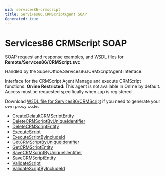 ```yaml
---
uid: services86-crmscript
title: Services86.CRMScriptAgent SOAP
Generated: true
---
```


# Services86 CRMScript SOAP

SOAP request and response examples, and WSDL files for **Remote/Services86/CRMScript.svc**

Handled by the <see cref="T:SuperOffice.Services86.ICRMScriptAgent">SuperOffice.Services86.ICRMScriptAgent</see> interface.

Interface for the CRMScript Agent
Manage and execute CRMScript functions.
<para /><b>Online Restricted:</b> This agent is not available in Online by default. Access must be requested specifically when app is registered.

Download [WSDL file for Services86/CRMScript](../Services86-CRMScript.md) if you need to generate your own proxy code.

* [CreateDefaultCRMScriptEntity](CreateDefaultCRMScriptEntity.md)
* [DeleteCRMScriptByUniqueIdentifier](DeleteCRMScriptByUniqueIdentifier.md)
* [DeleteCRMScriptEntity](DeleteCRMScriptEntity.md)
* [ExecuteScript](ExecuteScript.md)
* [ExecuteScriptByIncludeId](ExecuteScriptByIncludeId.md)
* [GetCRMScriptByUniqueIdentifier](GetCRMScriptByUniqueIdentifier.md)
* [GetCRMScriptEntity](GetCRMScriptEntity.md)
* [SaveCRMScriptByUniqueIdentifier](SaveCRMScriptByUniqueIdentifier.md)
* [SaveCRMScriptEntity](SaveCRMScriptEntity.md)
* [ValidateScript](ValidateScript.md)
* [ValidateScriptByIncludeId](ValidateScriptByIncludeId.md)
